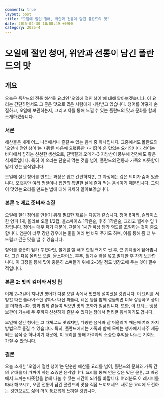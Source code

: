 ```yaml
---
comments: true
layout: post
title: "오일에 절인 청어, 위안과 전통이 담긴 폴란드의 맛"
date: 2025-04-30 10:00:49 +0900
category: 2025-4
---
```


# 오일에 절인 청어, 위안과 전통이 담긴 폴란드의 맛

## 개요
오늘은 폴란드의 전통 해산물 요리인 '오일에 절인 청어'에 대해 알아보겠습니다. 이 요리는 간단하면서도 그 깊은 맛으로 많은 사람에게 사랑받고 있습니다. 청어를 어떻게 손질하고, 오일에 보관하는지, 그리고 이를 통해 느낄 수 있는 폴란드의 맛과 문화를 함께 소개하겠습니다.

### 서론
해산물은 세계 어느 나라에서나 즐길 수 있는 음식 중 하나입니다. 그중에서도 폴란드의 '오일에 절인 청어'는 사람들 마음에 오랫동안 자리잡아 온 맛있는 요리입니다. 청어는 바다에서 잡히는 신선한 생선으로, 단백질과 오메가-3 지방산이 풍부해 건강에도 좋은 식재료입니다. 특히 이 요리는 단순히 먹는 것을 넘어, 폴란드의 전통과 가족의 따뜻함이 담겨 있는 음식입니다.

오일에 절인 청어를 만드는 과정은 쉽고 간편하지만, 그 과정에는 깊은 의미가 숨어 있습니다. 오랫동안 여러 명절이나 집안의 특별한 날에 즐겨 먹는 음식이기 때문입니다. 그럼 이 맛있는 요리를 만드는 법에 대해 자세히 알아보겠습니다.

### 본론 1: 재료 준비와 손질
오일에 절인 청어를 만들기 위해 필요한 재료는 다음과 같습니다. 청어 8마리, 슬라이스한 양파 1개, 올리브 오일 1/2컵, 올스파이스 1작은술, 후추 1작은술, 그리고 월계수 잎 1장입니다. 청어는 매우 짜기 때문에, 찬물에 1시간 이상 담가 염도를 조절하는 것이 중요합니다. 염분이 너무 강한 경우에는 물을 여러 번 바꿔 주기도 하며, 이를 통해 좀 더 부드럽고 깊은 맛을 낼 수 있습니다.

청어를 충분히 담가 두었다면, 물기를 잘 빼고 한입 크기로 썬 후, 큰 유리병에 담아줍니다. 그런 다음 올리브 오일, 올스파이스, 후추, 월계수 잎을 넣고 밀폐한 후 차게 보관합니다. 이 과정을 통해 맛이 충분히 스며들기 위해 2~3일 정도 냉장고에 두는 것이 필수적입니다.

### 본론 2: 맛의 깊이와 서빙 팁
이제 2~3일이 지나면 청어가 다룬 오일 속에서 맛있게 절여졌을 것입니다. 이 요리를 서빙할 때는 슬라이스한 양파나 다진 파슬리, 레몬 등을 함께 곁들이면 더욱 상큼하고 풍미를 더해줍니다. 빵과 함께 곁들여 먹으면 맛의 조화가 일품입니다. 또한, 이 요리는 냉장 보관이 가능해 두 주까지 신선하게 즐길 수 있다는 점에서 편리한 음식이기도 합니다.

오일에 절인 청어는 그 자체로도 맛있지만, 다양한 음식과 잘 어울리기 때문에 여러 가지 방법으로 즐길 수 있습니다. 특히, 폴란드에서는 가족과 함께 모이는 행사에서 자주 제공되는 음식 중 하나이기 때문에, 이 요리를 통해 가족과의 소중한 추억을 나누는 기회도 가질 수 있습니다.

### 결론
오늘 소개한 '오일에 절인 청어'는 단순한 해산물 요리를 넘어, 폴란드의 문화와 가족 간의 유대를 더 가까이 하는 소중한 음식입니다. 요리를 통해 얻은 깊은 맛은 물론, 그 과정에서 느끼는 따뜻함을 함께 나눌 수 있는 시간이 되기를 바랍니다. 여러분도 이 레시피를 따라 해보시고, 오랜 전통이 담긴 폴란드의 맛을 직접 느껴보세요. 새로운 요리에 도전하는 것만으로도 삶이 더욱 풍요롭게 느껴질 것입니다.